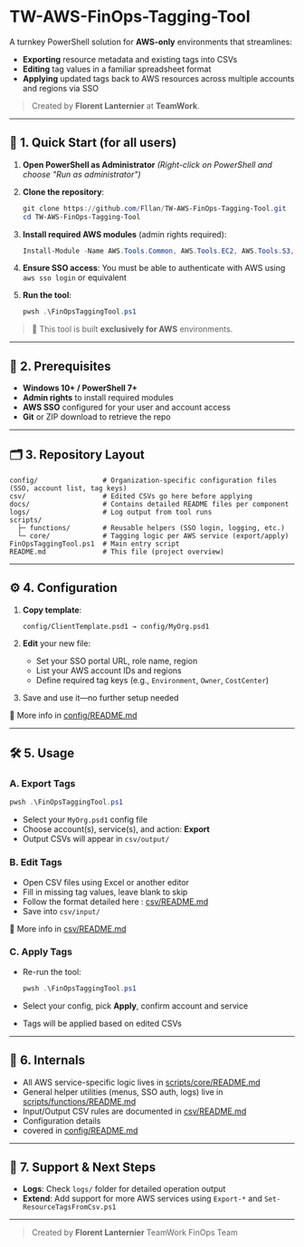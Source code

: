 # TW-AWS-FinOps-Tagging-Tool

A turnkey PowerShell solution for **AWS-only** environments that streamlines:

* **Exporting** resource metadata and existing tags into CSVs
* **Editing** tag values in a familiar spreadsheet format
* **Applying** updated tags back to AWS resources across multiple accounts and regions via SSO

> Created by **Florent Lanternier** at **TeamWork**.

---

## 🚀 1. Quick Start (for all users)

1. **Open PowerShell as Administrator**
   *(Right-click on PowerShell and choose "Run as administrator")*

2. **Clone the repository**:

   ```powershell
   git clone https://github.com/Fllan/TW-AWS-FinOps-Tagging-Tool.git
   cd TW-AWS-FinOps-Tagging-Tool
   ```

3. **Install required AWS modules** (admin rights required):

   ```powershell
   Install-Module -Name AWS.Tools.Common, AWS.Tools.EC2, AWS.Tools.S3, AWS.Tools.ElasticFileSystem, AWS.Tools.RDS, AWS.Tools.SavingsPlans, AWS.Tools.Pricing -Force
   ```

4. **Ensure SSO access**: You must be able to authenticate with AWS using `aws sso login` or equivalent

5. **Run the tool**:

   ```powershell
   pwsh .\FinOpsTaggingTool.ps1
   ```

> 📌 This tool is built **exclusively for AWS** environments.



---



## 🔧 2. Prerequisites

* **Windows 10+ / PowerShell 7+**
* **Admin rights** to install required modules
* **AWS SSO** configured for your user and account access
* **Git** or ZIP download to retrieve the repo

---

## 🗂️ 3. Repository Layout

```
config/                # Organization-specific configuration files (SSO, account list, tag keys)
csv/                   # Edited CSVs go here before applying
docs/                  # Contains detailed README files per component
logs/                  # Log output from tool runs
scripts/
  ├─ functions/        # Reusable helpers (SSO login, logging, etc.)
  └─ core/             # Tagging logic per AWS service (export/apply)
FinOpsTaggingTool.ps1  # Main entry script
README.md              # This file (project overview)
```



---



## ⚙️ 4. Configuration

1. **Copy template**:

   ```
   config/ClientTemplate.psd1 → config/MyOrg.psd1
   ```

2. **Edit** your new file:

   * Set your SSO portal URL, role name, region
   * List your AWS account IDs and regions
   * Define required tag keys (e.g., `Environment`, `Owner`, `CostCenter`)

3. Save and use it—no further setup needed

📘 More info in [config/README.md](config/README.md)



---



## 🛠️ 5. Usage

### A. Export Tags

```powershell
pwsh .\FinOpsTaggingTool.ps1
```

* Select your `MyOrg.psd1` config file
* Choose account(s), service(s), and action: **Export**
* Output CSVs will appear in `csv/output/`

### B. Edit Tags

* Open CSV files using Excel or another editor
* Fill in missing tag values, leave blank to skip
* Follow the format detailed here : [csv/README.md](csv/README.md)
* Save into `csv/input/`

📘 More info in [csv/README.md](csv/README.md)

### C. Apply Tags

* Re-run the tool:

  ```powershell
  pwsh .\FinOpsTaggingTool.ps1
  ```
* Select your config, pick **Apply**, confirm account and service
* Tags will be applied based on edited CSVs



---



## 🧠 6. Internals

* All AWS service-specific logic lives in [scripts/core/README.md](scripts/core/README.md)
* General helper utilities (menus, SSO auth, logs) live in [scripts/functions/README.md](scripts/functions/README.md)
* Input/Output CSV rules are documented in [csv/README.md](csv/README.md)
* Configuration details
*  covered in [config/README.md](config/README.md)



---



## 📩 7. Support & Next Steps

* **Logs**: Check `logs/` folder for detailed operation output
* **Extend**: Add support for more AWS services using `Export-*` and `Set-ResourceTagsFromCsv.ps1`



---



> Created by **Florent Lanternier**
> TeamWork FinOps Team
